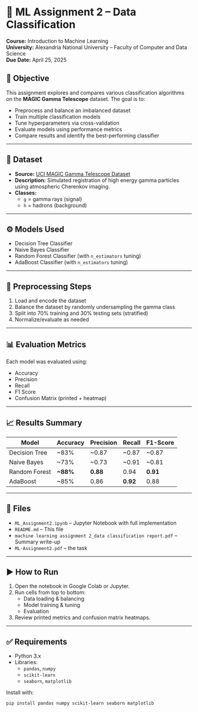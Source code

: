 # 🎯 ML Assignment 2 – Data Classification

**Course:** Introduction to Machine Learning  
**University:** Alexandria National University – Faculty of Computer and Data Science  
**Due Date:** April 25, 2025  

## 📌 Objective

This assignment explores and compares various classification algorithms on the **MAGIC Gamma Telescope** dataset. The goal is to:

- Preprocess and balance an imbalanced dataset
- Train multiple classification models
- Tune hyperparameters via cross-validation
- Evaluate models using performance metrics
- Compare results and identify the best-performing classifier

---

## 🧪 Dataset

- **Source:** [UCI MAGIC Gamma Telescope Dataset](https://archive.ics.uci.edu/ml/datasets/MAGIC+Gamma+Telescope)
- **Description:** Simulated registration of high energy gamma particles using atmospheric Cherenkov imaging.
- **Classes:**
  - `g` = gamma rays (signal)
  - `h` = hadrons (background)

---

## ⚙️ Models Used

- Decision Tree Classifier
- Naive Bayes Classifier
- Random Forest Classifier (with `n_estimators` tuning)
- AdaBoost Classifier (with `n_estimators` tuning)

---

## 🔄 Preprocessing Steps

1. Load and encode the dataset
2. Balance the dataset by randomly undersampling the gamma class
3. Split into 70% training and 30% testing sets (stratified)
4. Normalize/evaluate as needed

---

## 📊 Evaluation Metrics

Each model was evaluated using:

- Accuracy
- Precision
- Recall
- F1 Score
- Confusion Matrix (printed + heatmap)

---

## 📈 Results Summary

| Model         | Accuracy | Precision | Recall | F1-Score |
|---------------|----------|-----------|--------|----------|
| Decision Tree | ~83%     | ~0.87     | ~0.87  | ~0.87    |
| Naive Bayes   | ~73%     | ~0.73     | ~0.91  | ~0.81    |
| Random Forest | **~88%** | **0.88**  | 0.94   | **0.91** |
| AdaBoost      | ~85%     | 0.86      | **0.92** | 0.88    |

---

## 📁 Files

- `ML_Assignment2.ipynb` – Jupyter Notebook with full implementation
- `README.md` – This file
- `machine learning assignment 2_data classification report.pdf` – Summary write-up
- `ML-Assignment2.pdf` – the task 

---

## ▶️ How to Run

1. Open the notebook in Google Colab or Jupyter.
2. Run cells from top to bottom:
   - Data loading & balancing
   - Model training & tuning
   - Evaluation
3. Review printed metrics and confusion matrix heatmaps.

---

## ✅ Requirements

- Python 3.x
- Libraries:
  - `pandas`, `numpy`
  - `scikit-learn`
  - `seaborn`, `matplotlib`

Install with:

```bash
pip install pandas numpy scikit-learn seaborn matplotlib
